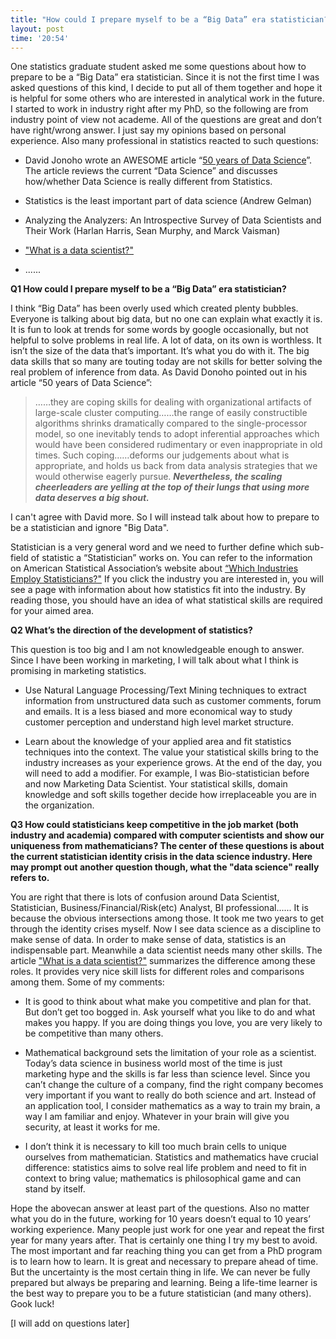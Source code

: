 ```yaml
---
title: "How could I prepare myself to be a “Big Data” era statistician?"
layout: post
time: '20:54'
---
```

  
One statistics graduate student asked me some questions about how to prepare to be a “Big Data” era statistician. Since it is not the first time I was asked questions of this kind, I decide to put all of them together and hope it is helpful for some others who are interested in analytical work in the future. I started to work in industry right after my PhD, so the following are from industry point of view not academe. All of the questions are great and don’t have right/wrong answer. I just say my opinions based on personal experience. Also many professional in statistics reacted to such questions:

-	 David Jonoho wrote an AWESOME article “[50 years of Data Science](https://www.google.com/url?sa=t&rct=j&q=&esrc=s&source=web&cd=4&cad=rja&uact=8&ved=0CC8QFjADahUKEwjNqfmUw-jIAhUC2SYKHdz_Bgc&url=http%3A%2F%2Fpages.cs.wisc.edu%2F~anhai%2Fcourses%2F784-fall15%2F50YearsDataScience.pdf&usg=AFQjCNHEgxJDnYO49RinB83IbPPZnuAifQ)”. The article reviews the current “Data Science” and discusses how/whether Data Science is really different from Statistics. 

-	Statistics is the least important part of data science (Andrew Gelman)

-	Analyzing the Analyzers: An Introspective Survey of Data Scientists and Their Work (Harlan Harris, Sean Murphy, and Marck Vaisman)

-	["What is a data scientist?"](http://www.dataplusscience.com/DataScientist.html)

- ......

**Q1 How could I prepare myself to be a “Big Data” era statistician?**

I think “Big Data” has been overly used which created plenty bubbles. Everyone is talking about big data, but no one can explain what exactly it is. It is fun to look at trends for some words by google occasionally, but not helpful to solve problems in real life.  A lot of data, on its own is worthless. It isn’t the size of the data that’s important. It’s what you do with it. The big data skills that so many are touting today are not skills for better solving the real problem of inference from data. As David Donoho pointed out in his article “50 years of Data Science”:

> ……they are coping skills for dealing with organizational artifacts of large-scale cluster computing……the range of easily constructible algorithms shrinks dramatically compared to the single-processor model, so one inevitably tends to adopt inferential approaches which would have been considered rudimentary or even inappropriate in old times. Such coping……deforms our judgements about what is appropriate, and holds us back from data analysis strategies that we would otherwise eagerly pursue. _**Nevertheless, the scaling cheerleaders are yelling at the top of their lungs that using more data deserves a big shout.**_

I can't agree with David more. So I will instead talk about how to prepare to be a statistician and ignore "Big Data".

Statistician is a very general word and we need to further define which sub-field of statistic a “Statistician” works on. You can refer to the information on American Statistical Association’s website about [“Which Industries Employ Statisticians?"](http://www.amstat.org/careers/whichindustriesemploystatisticians.cfm) If you click the industry you are interested in, you will see a page with information about how statistics fit into the industry. By reading those, you should have an idea of what statistical skills are required for your aimed area. 

**Q2 What’s the direction of the development of statistics?**

This question is too big and I am not knowledgeable enough to answer. Since I have been working in marketing, I will talk about what I think is promising in marketing statistics. 

* Use Natural Language Processing/Text Mining techniques to extract information from unstructured data such as customer comments, forum and emails. It is a less biased and more economical way to study customer perception and understand high level market structure. 

* Learn about the knowledge of your applied area and fit statistics techniques into the context. The value your statistical skills bring to the industry increases as your experience grows. At the end of the day, you will need to add a modifier. For example, I was Bio-statistician before and now Marketing Data Scientist. Your statistical skills, domain knowledge and soft skills together decide how irreplaceable you are in the organization. 

**Q3 How could statisticians keep competitive in the job market (both industry and academia) compared with computer scientists and show our uniqueness from mathematicians? The center of these questions is about the current statistician identity crisis in the data science industry. Here may prompt out another question though, what the "data science" really refers to.**

You are right that there is lots of confusion around Data Scientist, Statistician, Business/Financial/Risk(etc) Analyst, BI professional...... It is because the obvious intersections among those. It took me two years to get through the identity crises myself. Now I see data science as a discipline to make sense of data. In order to make sense of data, statistics is an indispensable part. Meanwhile a data scientist needs many other skills. The article ["What is a data scientist?"](http://www.dataplusscience.com/DataScientist.html) summarizes the difference among these roles. It provides very nice skill lists for different roles and comparisons among them. Some of my comments:
  
  * It is good to think about what make you competitive and plan for that. But don’t get too bogged in. Ask yourself what you like to do and what makes you happy. If you are doing things you love, you are very likely to be competitive than many others.

* Mathematical background sets the limitation of your role as a scientist. Today’s data science in business world most of the time is just marketing hype and the skills is far less than science level. Since you can’t change the culture of a company, find the right company becomes very important if you want to really do both science and art. Instead of an application tool, I consider mathematics as a way to train my brain, a way I am familiar and enjoy. Whatever in your brain will give you security, at least it works for me.

* I don’t think it is necessary to kill too much brain cells to unique ourselves from mathematician. Statistics and mathematics have crucial difference: statistics aims to solve real life problem and need to fit in context to bring value; mathematics is philosophical game and can stand by itself.

Hope the abovecan answer at least part of the questions. Also no matter what you do in the future, working for 10 years doesn’t equal to 10 years’ working experience. Many people just work for one year and repeat the first year for many years after. That is certainly one thing I try my best to avoid. The most important and far reaching thing you can get from a PhD program is to learn how to learn. It is great and necessary to prepare ahead of time. But the uncertainty is the most certain thing in life. We can never be fully prepared but always be preparing and learning.  Being a life-time learner is the best way to prepare you to be a future statistician (and many others).  Gook luck!

[I will add on questions later]
